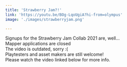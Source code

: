 ```yaml
---
title: 'Strawberry Jam?!'
link: 'https://youtu.be/BOg-LqoUgiA?hi-from=olympus'
image: './images/strawberryjam.png'

---
```


Signups for the Strawberry Jam Collab 2021 are, well...  
Mapper applications are closed  
The video is outdated, sorry :(  
Playtesters and asset makers are still welcome!  
Please watch the video linked below for more info.  
